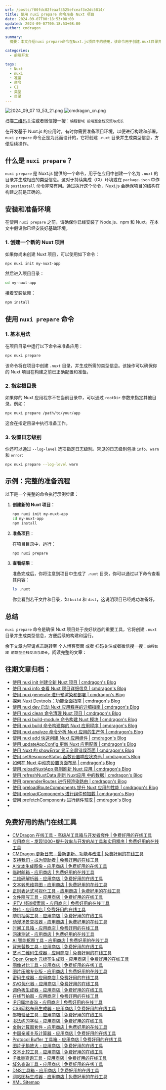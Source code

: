```yaml
---
url: /posts/f00fdc02feaaf3525efceaf3e2dc5814/
title: 使用 nuxi prepare 命令准备 Nuxt 项目
date: 2024-09-07T00:18:53+08:00
updated: 2024-09-07T00:18:53+08:00
author: cmdragon

summary:
  摘要：本文介绍nuxi prepare命令在Nuxt.js项目中的使用，该命令用于创建.nuxt目录并生成类型信息，以便于构建和部署。文章涵盖了命令的基本用法、指定根目录、设置日志级别及一个完整的准备流程示例。

categories:
  - 前端开发

tags:
  - Nuxt
  - nuxi
  - 准备
  - 命令
  - CI
  - 类型
  - 目录
---
```


<img src="/images/2024_09_07 13_53_21.png" title="2024_09_07 13_53_21.png" alt="2024_09_07 13_53_21.png"/>

<img src="https://api2.cmdragon.cn/upload/cmder/20250304_012821924.jpg" title="cmdragon_cn.png" alt="cmdragon_cn.png"/>


扫描[二维码](https://api2.cmdragon.cn/upload/cmder/20250304_012821924.jpg)关注或者微信搜一搜：`编程智域 前端至全栈交流与成长`

在开发基于 Nuxt.js 的应用时，有时你需要准备项目环境，以便进行构建和部署。`nuxi prepare`
命令正是为此而设计的，它将创建 `.nuxt` 目录并生成类型信息，方便后续操作。

## 什么是 `nuxi prepare`？

`nuxi prepare` 是 Nuxt.js 提供的一个命令，用于在应用中创建一个名为 `.nuxt`
的目录并生成相应的类型信息。这对于持续集成（CI）环境或在 `package.json` 中作为 `postinstall` 命令非常有用。通过执行这个命令，Nuxt.js
会确保项目的结构在构建之前是正确的。

## 安装和准备环境

在使用 `nuxi prepare` 之前，请确保你已经安装了 Node.js、npm 和 Nuxt。在本文中假设你已经安装好基础环境。

### 1. 创建一个新的 Nuxt 项目

如果你尚未创建 Nuxt 项目，可以使用如下命令：

```bash
npx nuxi init my-nuxt-app
```

然后进入项目目录：

```bash
cd my-nuxt-app
```

接着安装依赖：

```bash
npm install
```

## 使用 `nuxi prepare` 命令

### 1. 基本用法

在项目目录中运行以下命令来准备应用：

```bash
npx nuxi prepare
```

该命令将在项目中创建 `.nuxt` 目录，并生成所需的类型信息。该操作可以确保你的 Nuxt 项目在构建之前已正确配置和准备。

### 2. 指定根目录

如果你的 Nuxt 应用程序不在当前目录中，可以通过 `rootDir` 参数来指定其他目录。例如：

```bash
npx nuxi prepare /path/to/your/app
```

这会在指定目录中执行准备工作。

### 3. 设置日志级别

你还可以通过 `--log-level` 选项指定日志级别。常见的日志级别包括 `info`、`warn` 和 `error`:

```bash
npx nuxi prepare --log-level warn
```

## 示例：完整的准备流程

以下是一个完整的命令执行示例步骤：

1. **创建新的 Nuxt 项目**：

   ```bash
   npx nuxi init my-nuxt-app
   cd my-nuxt-app
   npm install
   ```

2. **准备项目**：

   在项目目录中，运行：

   ```bash
   npx nuxi prepare
   ```

3. **查看结果**：

   准备完成后，你将注意到项目中生成了 `.nuxt` 目录，你可以通过以下命令查看其内容：

   ```bash
   ls .nuxt
   ```

   你会看到若干文件和目录，如 `build` 和 `dist`，这说明项目已经成功准备好。

## 总结

`nuxi prepare` 命令是确保 Nuxt 项目处于良好状态的重要工具，它将创建 `.nuxt` 目录并生成类型信息，方便后续的构建和运行。

余下文章内容请点击跳转至 个人博客页面 或者 扫码关注或者微信搜一搜：`编程智域 前端至全栈交流与成长`，阅读完整的文章：

## 往期文章归档：

- [使用 nuxi init 创建全新 Nuxt 项目 | cmdragon's Blog](https://blog.cmdragon.cn/posts/e215ae9d731aea9f7b5d6aef7aa1a4db/)
- [使用 nuxi info 查看 Nuxt 项目详细信息 | cmdragon's Blog](https://blog.cmdragon.cn/posts/f7aeb6ad9c1c9cf3980419a88a66b082/)
- [使用 nuxi generate 进行预渲染和部署 | cmdragon's Blog](https://blog.cmdragon.cn/posts/82f081b254205e6c18a5d415f97f2519/)
- [探索 Nuxt Devtools：功能全面指南 | cmdragon's Blog](https://blog.cmdragon.cn/posts/ba266042f1b1b5d48140c44161ea0421/)
- [使用 nuxi dev 启动 Nuxt 应用程序的详细指南 | cmdragon's Blog](https://blog.cmdragon.cn/posts/ffaecaca091c2823b255244bbf0e4e6e/)
- [使用 nuxi clean 命令清理 Nuxt 项目 | cmdragon's Blog](https://blog.cmdragon.cn/posts/4382efd355d49a6c8c6ca9f96c90fe8d/)
- [使用 nuxi build-module 命令构建 Nuxt 模块 | cmdragon's Blog](https://blog.cmdragon.cn/posts/7a131f2e511146460683c0b6d2c4e911/)
- [使用 nuxi build 命令构建你的 Nuxt 应用程序 | cmdragon's Blog](https://blog.cmdragon.cn/posts/bc2bfb4e25c5fe348c22bcd59db71579/)
- [使用 nuxi analyze 命令分析 Nuxt 应用的生产包 | cmdragon's Blog](https://blog.cmdragon.cn/posts/2e9061a0c24ee58d41b70de7b45040d5/)
- [使用 nuxi add 快速创建 Nuxt 应用组件 | cmdragon's Blog](https://blog.cmdragon.cn/posts/917849288e8e1cc200cdd37a60e48387/)
- [使用 updateAppConfig 更新 Nuxt 应用配置 | cmdragon's Blog](https://blog.cmdragon.cn/posts/870198cdff2bbd91a5af2182da7662a8/)
- [使用 Nuxt 的 showError 显示全屏错误页面 | cmdragon's Blog](https://blog.cmdragon.cn/posts/54debfbfcb8e75989b8e0efe82573a86/)
- [使用 setResponseStatus 函数设置响应状态码 | cmdragon's Blog](https://blog.cmdragon.cn/posts/302e9ee7406d6304cf38978e07b4480c/)
- [如何在 Nuxt 中动态设置页面布局 | cmdragon's Blog](https://blog.cmdragon.cn/posts/4c7fb169913298de59cbe19fcbaac8d3/)
- [使用 reloadNuxtApp 强制刷新 Nuxt 应用 | cmdragon's Blog](https://blog.cmdragon.cn/posts/f47b024ff8b1e13c71741951067ae579/)
- [使用 refreshNuxtData 刷新 Nuxt应用 中的数据 | cmdragon's Blog](https://blog.cmdragon.cn/posts/1d66580f8a7e8510b9f9af6272aecc2e/)
- [使用 prerenderRoutes 进行预渲染路由 | cmdragon's Blog](https://blog.cmdragon.cn/posts/87586efe60054fbbb53f151d9025f356/)
- [使用 preloadRouteComponents 提升 Nuxt 应用的性能 | cmdragon's Blog](https://blog.cmdragon.cn/posts/476d81c3a7972e5b8d84db523437836c/)
- [使用 preloadComponents 进行组件预加载 | cmdragon's Blog](https://blog.cmdragon.cn/posts/b54b94bb4434e506c17b07f68a13bf94/)
- [使用 prefetchComponents 进行组件预取 | cmdragon's Blog](https://blog.cmdragon.cn/posts/a87f935f1fba15457925fce9d47af8f4/)
-


## 免费好用的热门在线工具

- [CMDragon 在线工具 - 高级AI工具箱与开发者套件 | 免费好用的在线工具](https://tools.cmdragon.cn/zh)
- [应用商店 - 发现1000+提升效率与开发的AI工具和实用程序 | 免费好用的在线工具](https://tools.cmdragon.cn/zh/apps?category=trending)
- [CMDragon 更新日志 - 最新更新、功能与改进 | 免费好用的在线工具](https://tools.cmdragon.cn/zh/changelog)
- [支持我们 - 成为赞助者 | 免费好用的在线工具](https://tools.cmdragon.cn/zh/sponsor)
- [AI文本生成图像 - 应用商店 | 免费好用的在线工具](https://tools.cmdragon.cn/zh/apps/text-to-image-ai)
- [临时邮箱 - 应用商店 | 免费好用的在线工具](https://tools.cmdragon.cn/zh/apps/temp-email)
- [二维码解析器 - 应用商店 | 免费好用的在线工具](https://tools.cmdragon.cn/zh/apps/qrcode-parser)
- [文本转思维导图 - 应用商店 | 免费好用的在线工具](https://tools.cmdragon.cn/zh/apps/text-to-mindmap)
- [正则表达式可视化工具 - 应用商店 | 免费好用的在线工具](https://tools.cmdragon.cn/zh/apps/regex-visualizer)
- [文件隐写工具 - 应用商店 | 免费好用的在线工具](https://tools.cmdragon.cn/zh/apps/steganography-tool)
- [IPTV 频道探索器 - 应用商店 | 免费好用的在线工具](https://tools.cmdragon.cn/zh/apps/iptv-explorer)
- [快传 - 应用商店 | 免费好用的在线工具](https://tools.cmdragon.cn/zh/apps/snapdrop)
- [随机抽奖工具 - 应用商店 | 免费好用的在线工具](https://tools.cmdragon.cn/zh/apps/lucky-draw)
- [动漫场景查找器 - 应用商店 | 免费好用的在线工具](https://tools.cmdragon.cn/zh/apps/anime-scene-finder)
- [时间工具箱 - 应用商店 | 免费好用的在线工具](https://tools.cmdragon.cn/zh/apps/time-toolkit)
- [网速测试 - 应用商店 | 免费好用的在线工具](https://tools.cmdragon.cn/zh/apps/speed-test)
- [AI 智能抠图工具 - 应用商店 | 免费好用的在线工具](https://tools.cmdragon.cn/zh/apps/background-remover)
- [背景替换工具 - 应用商店 | 免费好用的在线工具](https://tools.cmdragon.cn/zh/apps/background-replacer)
- [艺术二维码生成器 - 应用商店 | 免费好用的在线工具](https://tools.cmdragon.cn/zh/apps/artistic-qrcode)
- [Open Graph 元标签生成器 - 应用商店 | 免费好用的在线工具](https://tools.cmdragon.cn/zh/apps/open-graph-generator)
- [图像对比工具 - 应用商店 | 免费好用的在线工具](https://tools.cmdragon.cn/zh/apps/image-comparison)
- [图片压缩专业版 - 应用商店 | 免费好用的在线工具](https://tools.cmdragon.cn/zh/apps/image-compressor)
- [密码生成器 - 应用商店 | 免费好用的在线工具](https://tools.cmdragon.cn/zh/apps/password-generator)
- [SVG优化器 - 应用商店 | 免费好用的在线工具](https://tools.cmdragon.cn/zh/apps/svg-optimizer)
- [调色板生成器 - 应用商店 | 免费好用的在线工具](https://tools.cmdragon.cn/zh/apps/color-palette)
- [在线节拍器 - 应用商店 | 免费好用的在线工具](https://tools.cmdragon.cn/zh/apps/online-metronome)
- [IP归属地查询 - 应用商店 | 免费好用的在线工具](https://tools.cmdragon.cn/zh/apps/ip-geolocation)
- [CSS网格布局生成器 - 应用商店 | 免费好用的在线工具](https://tools.cmdragon.cn/zh/apps/css-grid-layout)
- [邮箱验证工具 - 应用商店 | 免费好用的在线工具](https://tools.cmdragon.cn/zh/apps/email-validator)
- [书法练习字帖 - 应用商店 | 免费好用的在线工具](https://tools.cmdragon.cn/zh/apps/calligraphy-practice)
- [金融计算器套件 - 应用商店 | 免费好用的在线工具](https://tools.cmdragon.cn/zh/apps/finance-calculator-suite)
- [中国亲戚关系计算器 - 应用商店 | 免费好用的在线工具](https://tools.cmdragon.cn/zh/apps/chinese-kinship-calculator)
- [Protocol Buffer 工具箱 - 应用商店 | 免费好用的在线工具](https://tools.cmdragon.cn/zh/apps/protobuf-toolkit)
- [图片无损放大 - 应用商店 | 免费好用的在线工具](https://tools.cmdragon.cn/zh/apps/image-upscaler)
- [文本比较工具 - 应用商店 | 免费好用的在线工具](https://tools.cmdragon.cn/zh/apps/text-compare)
- [IP批量查询工具 - 应用商店 | 免费好用的在线工具](https://tools.cmdragon.cn/zh/apps/ip-batch-lookup)
- [域名查询工具 - 应用商店 | 免费好用的在线工具](https://tools.cmdragon.cn/zh/apps/domain-finder)
- [DNS工具箱 - 应用商店 | 免费好用的在线工具](https://tools.cmdragon.cn/zh/apps/dns-toolkit)
- [网站图标生成器 - 应用商店 | 免费好用的在线工具](https://tools.cmdragon.cn/zh/apps/favicon-generator)
- [XML Sitemap](https://tools.cmdragon.cn/sitemap_index.xml)
